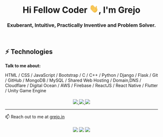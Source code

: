 <!-- <img src="./grejojoby.png" width="900"> -->
<h1 align="center">Hi Fellow Coder <img  src="https://raw.githubusercontent.com/ABSphreak/ABSphreak/master/gifs/Hi.gif" width="30px">, I'm Grejo</h1>
<h3 align="center">Exuberant, Intuitive, Practically Inventive and Problem Solver.</h3>
<br>

## ⚡ Technologies

**Talk to me about:**

HTML / CSS / JavaScript / Bootstrap / C / C++ / Python / Django / Flask / Git / GitHub / MongoDB / MySQL / Shared Web Hosting / Domain,DNS / Cloudflare / Digital Ocean / AWS / Firebase / ReactJS / React Native / Flutter / Unity Game Engine 

<p align=center style="margin-top: 20px;margin-bottom: 10px">
  <a href="https://github.com/grejojoby">
    <img src="https://visitor-badge.glitch.me/badge?page_id=grejojoby.grejojoby">
  </a>
 
  <a href="https://github.com/grejojoby?tab=repositories">
    <img src="https://badges.pufler.dev/repos/grejojoby?style=flat-square&color=black&logo=github">
    <a href="https://github.com/grejojoby"><img src="https://img.shields.io/github/followers/grejojoby?style=social"></a>
  </a>
</p>

<hr>
<p>📫 Reach out to me at <a href="https://grejo.in" target="_blank">grejo.in</a></p>
<p align="center" style="margin-top: 20px;margin-bottom: 30px"><a href="https://twitter.com/grejo00"><img src="https://img.shields.io/badge/twitter-%231DA1F2.svg?&style=for-the-badge&logo=twitter&logoColor=white" height=25></a> <a href="https://www.linkedin.com/in/grejojoby"><img src="https://img.shields.io/badge/linkedin-%230077B5.svg?&style=for-the-badge&logo=linkedin&logoColor=white" height=25></a> <a href="https://www.instagram.com/grejojoby/"><img src="https://img.shields.io/badge/instagram-%23E4405F.svg?&style=for-the-badge&logo=instagram&logoColor=white" height=25></a> 
</p>

<!-- <p align="center" style="display: flex;justify-content: space-around;">
  <img align=center src="https://github-readme-stats.vercel.app/api?username=grejojoby&show_icons=true&theme=radical">
</p>
<hr>
 -->
